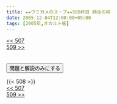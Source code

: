 ```yaml
---
title: ★★ウミガメのスープ★★508杯目 師走の味
date: 2005-12-04T12:00:00+09:00
tags: [2005年,オカルト板]
---
```

<div class="th_left"><a href="../507"><< 507</a></div>
<div class="th_right"><a href="../509">509 >></a></div>
<br><br>
<script src="../../js/cupsoup.js"></script>
<form>
<input type="button" value="問題と解説のみにする" onClick="toggleCupsoup()">
</form>
{{< 508 >}}
<div class="th_left"><a href="../507"><< 507</a></div>
<div class="th_right"><a href="../509">509 >></a></div>
